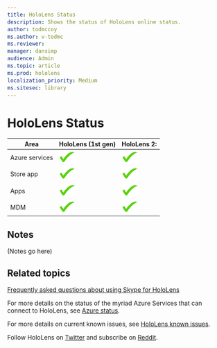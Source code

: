 ```yaml
---
title: HoloLens Status
description: Shows the status of HoloLens online status. 
author: todmccoy
ms.author: v-todmc
ms.reviewer: 
manager: dansimp
audience: Admin
ms.topic: article
ms.prod: hololens
localization_priority: Medium 
ms.sitesec: library
---
```


# HoloLens Status

Area|HoloLens (1st gen)|HoloLens 2:
---|---|---
Azure services|![Yes](images/checkmark.png)|![Yes](images/checkmark.png)
Store app|![Yes](images/checkmark.png)|![Yes](images/checkmark.png)
Apps|![Yes](images/checkmark.png)|![Yes](images/checkmark.png)
MDM|![Yes](images/checkmark.png)|![Yes](images/checkmark.png)

## Notes

(Notes go here)



## Related topics

[Frequently asked questions about using Skype for HoloLens](https://support.skype.com/en/faq/FA34641/frequently-asked-questions-about-using-skype-for-hololens)

For more details on the status of the myriad Azure Services that can connect to HoloLens, see [Azure status](https://azure.microsoft.com/en-us/status/).

For more details on current known issues, see [HoloLens known issues](https://docs.microsoft.com/en-us/windows/mixed-reality/hololens-known-issues).

Follow HoloLens on [Twitter](https://twitter.com/HoloLens) and subscribe on [Reddit](https://www.reddit.com/r/HoloLens/).
